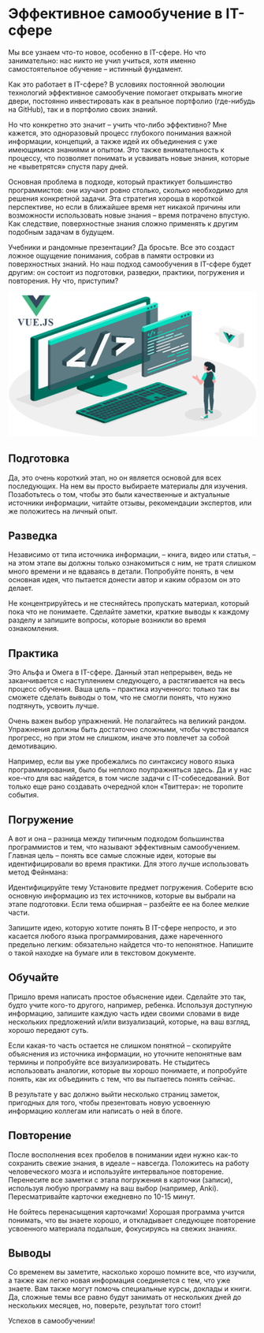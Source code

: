 # Эффективное самообучение в IT-сфере

Мы все узнаем что-то новое, особенно в IT-сфере. 
Но что занимательно: нас никто не учил учиться, хотя именно самостоятельное обучение – истинный фундамент.


Как это работает в IT-сфере?
В условиях постоянной эволюции технологий эффективное самообучение помогает открывать многие двери,
постоянно инвестировать как в реальное портфолио (где-нибудь на GitHub), так и в портфолио своих знаний.


Но что конкретно это значит – учить что-либо эффективно? 
Мне кажется, это одноразовый процесс глубокого понимания важной информации, концепций, 
а также идей их объединения с уже имеющимися знаниями и опытом. Это также внимательность к 
процессу, что позволяет понимать и усваивать новые знания, которые не «выветрятся» спустя пару дней.

Основная проблема в подходе, который практикует большинство программистов: 
они изучают ровно столько, сколько необходимо для решения конкретной задачи. 
Эта стратегия хороша в короткой перспективе, но если в ближайшее время нет никакой причины 
или возможности использовать новые знания – время потрачено впустую.
Как следствие, поверхностные знания сложно применять к другим подобным задачам в будущем.

Учебники и рандомные презентации? Да бросьте.
Все это создаст ложное ощущение понимания, собрав в памяти островки из поверхностных знаний. 
Но наш подход самообучения в IT-сфере будет другим: он состоит из подготовки, разведки, 
практики, погружения и повторения. Ну что, приступим?

![Alt for Imsage](../start/images/13.jpg)

## Подготовка
Да, это очень короткий этап, но он является основой для всех последующих. 
На нем вы просто выбираете материалы для изучения. 
Позаботьтесь о том, чтобы это были качественные и актуальные источники информации, 
читайте отзывы, рекомендации экспертов, или же положитесь на личный опыт.



## Разведка
Независимо от типа источника информации, – книга, видео или статья, – 
на этом этапе вы должны только ознакомиться с ним, не тратя слишком много времени и 
не вдаваясь в детали. Попробуйте понять, в чем основная идея, что пытается донести 
автор и каким образом он это делает.

Не концентрируйтесь и не стесняйтесь пропускать материал, 
который пока что не понимаете. Сделайте заметки, краткие выводы к каждому 
разделу и запишите вопросы, которые возникли во время ознакомления.

## Практика
Это Альфа и Омега в IT-сфере. Данный этап непрерывен, ведь не заканчивается с 
наступлением следующего, а растягивается на весь процесс обучения. 
Ваша цель – практика изученного: только так вы сможете сделать выводы о том, 
что не смогли понять, что нужно подтянуть, усвоить лучше.

Очень важен выбор упражнений. Не полагайтесь на великий рандом. 
Упражнения должны быть достаточно сложными, чтобы чувствовался прогресс, 
но при этом не слишком, иначе это повлечет за собой демотивацию.

Например, если вы уже пробежались по синтаксису нового языка программирования, 
было бы неплохо поупражняться здесь. Да и у нас кое-что для вас найдется, 
в том числе задачи с IT-собеседований. Вот только еще рано создавать 
очередной клон «Твиттера»: не торопите события.

## Погружение
А вот и она – разница между типичным подходом большинства программистов 
и тем, что называют эффективным самообучением. Главная цель – понять все 
самые сложные идеи, которые вы идентифицировали во время практики. Для 
этого лучше использовать метод Фейнмана:

Идентифицируйте тему
Установите предмет погружения. Соберите всю основную информацию 
из тех источников, которые вы выбрали на этапе подготовки. Если 
тема обширная – разбейте ее на более мелкие части.

Запишите идею, которую хотите понять
В IT-сфере непросто, и это касается любого языка программирования, 
даже нареченного предельно легким: обязательно найдется что-то непонятное. 
Напишите о такой находке на бумаге или в текстовом документе.

## Обучайте
Пришло время написать простое объяснение идеи. Сделайте это так, будто учите 
кого-то другого, например, ребенка. Используя доступную информацию, запишите 
каждую часть идеи своими словами в виде нескольких предложений и/или визуализаций, 
которые, на ваш взгляд, хорошо передают суть.

Если какая-то часть остается не слишком понятной – скопируйте объяснения из 
источника информации, но уточните непонятные вам термины и попробуйте все 
визуализировать. Не стыдитесь использовать аналогии, которые вы хорошо понимаете, 
и попробуйте понять, как их объединить с тем, что вы пытаетесь понять сейчас.

В результате у вас должно выйти несколько страниц заметок, 
пригодных для того, чтобы презентовать новую усвоенную информацию 
коллегам или написать о ней в блоге.


## Повторение
После восполнения всех пробелов в понимании идеи нужно как-то сохранить 
свежие знания, в идеале – навсегда. Положитесь на работу человеческого мозга и 
используйте интервальное повторение. Перенесите все заметки с этапа погружения в 
карточки (записи), используя любую программу на ваш выбор (например, Anki). 
Пересматривайте карточки ежедневно по 10-15 минут.

Не бойтесь перенасыщения карточками! Хорошая программа учится понимать, 
что вы знаете хорошо, и откладывает следующее повторение усвоенного материала подальше, 
фокусируясь на свежих знаниях.

## Выводы
Со временем вы заметите, насколько хорошо помните все, что изучили, а также как 
легко новая информация соединяется с тем, что уже знаете. Вам также могут помочь 
специальные курсы, доклады и книги. Да, сложные темы все равно будут занимать от 
нескольких дней до нескольких месяцев, но, поверьте, результат того стоит!

Успехов в самообучении!